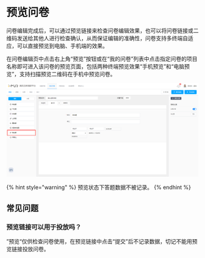 # 预览问卷

问卷编辑完成后，可以通过预览链接来检查问卷编辑效果，也可以将问卷链接或二维码发送给其他人进行检查确认，从而保证编辑的准确性，问卷支持多终端自适应，可以直接预览到电脑、手机端的效果。

在问卷编辑页中点击右上角“预览”按钮或在“我的问卷”列表中点击指定问卷的项目名称即可进入该问卷的预览页面，包括两种终端预览效果“手机预览”和“电脑预览”，支持扫描预览二维码在手机中预览问卷。

![&#x9884;&#x89C8;&#x95EE;&#x5377;](../.gitbook/assets/image%20%28339%29.png)



{% hint style="warning" %}
预览状态下答题数据不被记录。
{% endhint %}

## 常见问题

### 预览链接可以用于投放吗？

”预览“仅供检查问卷使用，在预览链接中点击“提交”后不记录数据，切记不能用预览链接投放问卷。

